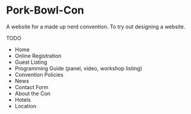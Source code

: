 # Pork-Bowl-Con
A website for a made up nerd convention. To try out designing a website.

TODO
* Home
* Online Registration
* Guest Listing
* Programming Guide (panel, video, workshop listing)
* Convention Policies
* News
* Contact Form
* About the Con
* Hotels
* Location